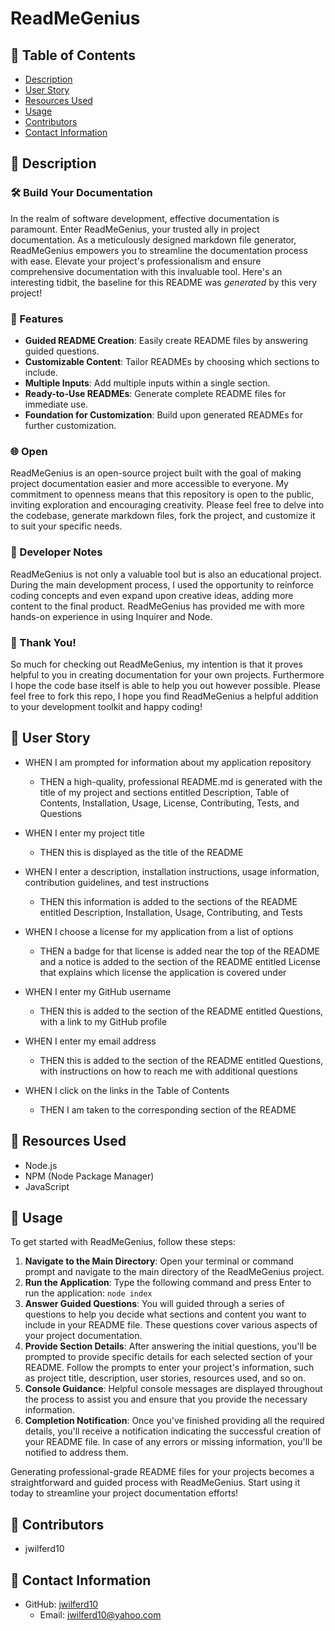# ReadMeGenius

## 📂 Table of Contents 
- [Description](#wave-description)
- [User Story](#open_book-user-story)
- [Resources Used](#floppy_disk-resources-used)
- [Usage](#minidisc-usage)
- [Contributors](#paperclip-contributors)
- [Contact Information](#e-mail-contact-information)

## :wave: Description

### 🛠️ Build Your Documentation
In the realm of software development, effective documentation is paramount. Enter ReadMeGenius, your trusted ally in project documentation. As a meticulously designed markdown file generator, ReadMeGenius empowers you to streamline the documentation process with ease. Elevate your project's professionalism and ensure comprehensive documentation with this invaluable tool. Here's an interesting tidbit, the baseline for this README was *generated* by this very project! 

### 🚀 Features
- **Guided README Creation**: Easily create README files by answering guided questions.
- **Customizable Content**: Tailor READMEs by choosing which sections to include.
- **Multiple Inputs**: Add multiple inputs within a single section.
- **Ready-to-Use READMEs**: Generate complete README files for immediate use.
- **Foundation for Customization**: Build upon generated READMEs for further customization.

### 🌐 Open
ReadMeGenius is an open-source project built with the goal of making project documentation easier and more accessible to everyone. My commitment to openness means that this repository is open to the public, inviting exploration and encouraging creativity. Please feel free to delve into the codebase, generate markdown files, fork the project, and customize it to suit your specific needs. 

### 💭 Developer Notes
ReadMeGenius is not only a valuable tool but is also an educational project. During the main development process, I used the opportunity to reinforce coding concepts and even expand upon creative ideas, adding more content to the final product. ReadMeGenius has provided me with more hands-on experience in using Inquirer and Node. 

### 🙏 Thank You!
So much for checking out ReadMeGenius, my intention is that it proves helpful to you in creating documentation for your own projects. Furthermore I hope the code base itself is able to help you out however possible. Please feel free to fork this repo, I hope you find ReadMeGenius a helpful addition to your development toolkit and happy coding! 

## :open_book: User Story
- WHEN I am prompted for information about my application repository
  - THEN a high-quality, professional README.md is generated with the title of my project and sections entitled Description, Table of Contents, Installation, Usage, License, Contributing, Tests, and Questions

- WHEN I enter my project title
  - THEN this is displayed as the title of the README

- WHEN I enter a description, installation instructions, usage information, contribution guidelines, and test instructions
  - THEN this information is added to the sections of the README entitled Description, Installation, Usage, Contributing, and Tests

- WHEN I choose a license for my application from a list of options
  - THEN a badge for that license is added near the top of the README and a notice is added to the section of the README entitled License that explains which license the application is covered under

- WHEN I enter my GitHub username
  - THEN this is added to the section of the README entitled Questions, with a link to my GitHub profile

- WHEN I enter my email address
  - THEN this is added to the section of the README entitled Questions, with instructions on how to reach me with additional questions

- WHEN I click on the links in the Table of Contents
  - THEN I am taken to the corresponding section of the README

## :floppy_disk: Resources Used

- Node.js
- NPM (Node Package Manager)
- JavaScript

## :minidisc: Usage
To get started with ReadMeGenius, follow these steps:
1. **Navigate to the Main Directory**: Open your terminal or command prompt and navigate to the main directory of the ReadMeGenius project.
2. **Run the Application**: Type the following command and press Enter to run the application: `node index`
3. **Answer Guided Questions**: You will guided through a series of questions to help you decide what sections and content you want to include in your README file. These questions cover various aspects of your project documentation.
4. **Provide Section Details**: After answering the initial questions, you'll be prompted to provide specific details for each selected section of your README. Follow the prompts to enter your project's information, such as project title, description, user stories, resources used, and so on.
5. **Console Guidance**: Helpful console messages are displayed throughout the process to assist you and ensure that you provide the necessary information.
6. **Completion Notification**: Once you've finished providing all the required details, you'll receive a notification indicating the successful creation of your README file. In case of any errors or missing information, you'll be notified to address them.

Generating professional-grade README files for your projects becomes a straightforward and guided process with ReadMeGenius. Start using it today to streamline your project documentation efforts!

## :paperclip: Contributors
- jwilferd10

## :e-mail: Contact Information

- GitHub: [jwilferd10](https://github.com/jwilferd10)
  - Email: jwilferd10@yahoo.com
